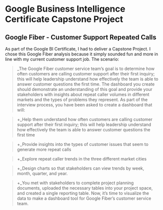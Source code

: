 # Google Business Intelligence Certificate Capstone Project

## Google Fiber - Customer Support Repeated Calls


As part of the Google BI Certificate, I had to deliver a Capstone Project. I chose this Google Fiber analysis because it simply sounded fun and more in line with my current customer support job.
The scenario:

> _The Google Fiber customer service team’s goal is to determine how often customers are calling customer support after their first inquiry; this will help leadership understand how effectively the team is able to answer customer questions the first time. The dashboard you create should demonstrate an understanding of this goal and provide your stakeholders with insights about repeat caller volumes in different markets and the types of problems they represent. As part of the interview process, you have been asked to create a dashboard that will: 

> +_Help them understand how often customers are calling customer support after their first inquiry; this will help leadership understand how effectively the team is able to answer customer questions the first time

> +_Provide insights into the types of customer issues that seem to generate more repeat calls

> +_Explore repeat caller trends in the three different market cities

> +_Design charts so that stakeholders can view trends by week, month, quarter, and year. 

> +_You met with stakeholders to complete project planning documents, uploaded the necessary tables into your project space, and created a single reporting table. Now, it’s time to visualize the data to make a dashboard tool for Google Fiber’s customer service team.

